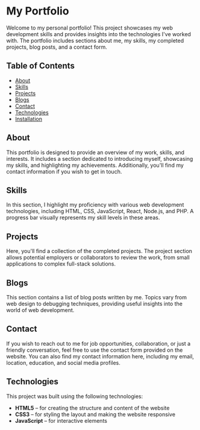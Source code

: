 # My Portfolio

Welcome to my personal portfolio! This project showcases my web development skills and provides insights into the technologies I've worked with. The portfolio includes sections about me, my skills, my completed projects, blog posts, and a contact form.

## Table of Contents

- [About](#about)
- [Skills](#skills)
- [Projects](#projects)
- [Blogs](#blogs)
- [Contact](#contact)
- [Technologies](#technologies)
- [Installation](#installation)

## About

This portfolio is designed to provide an overview of my work, skills, and interests. It includes a section dedicated to introducing myself, showcasing my skills, and highlighting my achievements. Additionally, you'll find my contact information if you wish to get in touch.

## Skills

In this section, I highlight my proficiency with various web development technologies, including HTML, CSS, JavaScript, React, Node.js, and PHP. A progress bar visually represents my skill levels in these areas.

## Projects

Here, you'll find a collection of the completed projects. The project section allows potential employers or collaborators to review the work, from small applications to complex full-stack solutions.

## Blogs

This section contains a list of blog posts written by me. Topics vary from web design to debugging techniques, providing useful insights into the world of web development.

## Contact

If you wish to reach out to me for job opportunities, collaboration, or just a friendly conversation, feel free to use the contact form provided on the website. You can also find my contact information here, including my email, location, education, and social media profiles.

## Technologies

This project was built using the following technologies:

- **HTML5** – for creating the structure and content of the website
- **CSS3** – for styling the layout and making the website responsive
- **JavaScript** – for interactive elements
